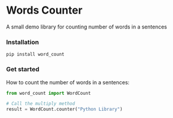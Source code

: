 # Words Counter
A small demo library for counting number of words in a sentences

### Installation
```
pip install word_count
```

### Get started
How to count the number of words in a sentences:

```Python
from word_count import WordCount

# Call the multiply method
result = WordCount.counter("Python Library")
```